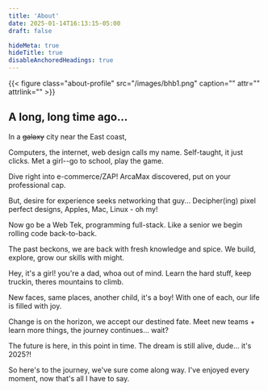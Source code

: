 ```yaml
---
title: 'About'
date: 2025-01-14T16:13:15-05:00
draft: false

hideMeta: true
hideTitle: true
disableAnchoredHeadings: true
---
```



{{< figure class="about-profile" src="/images/bhb1.png" caption="" attr="" attrlink="" >}} 

## A long, long time ago... 

In a <strike>galaxy</strike> city near the East coast,

Computers, the internet, web design calls my name.
Self-taught, it just clicks. Met a girl--go to school, play the game.

Dive right into e-commerce/ZAP!
ArcaMax discovered, put on your professional cap.

But, desire for experience seeks networking that guy...
Decipher(ing) pixel perfect designs, Apples, Mac, Linux - oh my!

Now go be a Web Tek, programming full-stack.
Like a senior we begin rolling code back-to-back.

The past beckons, we are back with fresh knowledge and spice.
We build, explore, grow our skills with might.

Hey, it's a girl! you're a dad, whoa out of mind.
Learn the hard stuff, keep truckin, theres mountains to climb.

New faces, same places, another child, it's a boy!
With one of each, our life is filled with joy.

Change is on the horizon, we accept our destined fate.
Meet new teams + learn more things, the journey continues... wait?

The future is here, in this point in time.
The dream is still alive, dude... it's 2025?!

So here's to the journey, we've sure come along way.
I've enjoyed every moment, now that's all I have to say.

